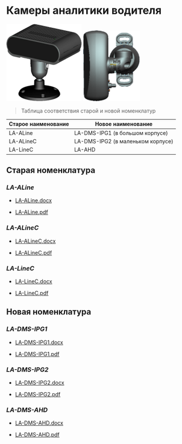 # Камеры аналитики водителя

![DSMbig](../../img/DSM-cutout.webp)
![DMSsmall](../../img/linecdsm-cutout.png)

>Таблица соответствия старой и новой номенклатур

**Старое наименование** | **Новое наименование**
--- | ---
LA-ALine | LA-DMS-IPG1 (в большом корпусе)
LA-ALineC | LA-DMS-IPG2 (в маленьком корпусе)
LA-LineC | LA-AHD

## Старая номенклатура

### *LA-ALine*

* [LA-ALine.docx](https://docs.google.com/document/d/1S-MGirXZoQZs5JWX8vXg4VK65q75Q0ax/edit?usp=drive_link&ouid=108748645944006776128&rtpof=true&sd=true)

* [LA-ALine.pdf](https://drive.google.com/file/d/1KtmNlyiMOoZX5uKA2KU480uKiO1JxvzQ/view?usp=drive_link)

### *LA-ALineC*

* [LA-ALineC.docx](https://docs.google.com/document/d/1ilyyyp_mlHCsjWPIK4JRbcS7SmTyNwvY/edit?usp=drive_link&ouid=108748645944006776128&rtpof=true&sd=true)

* [LA-ALineC.pdf](https://drive.google.com/file/d/14J0cjTyc7038zvr3H3IaDL9dV7g2CI8E/view?usp=drive_link)

### *LA-LineC*

* [LA-LineC.docx](https://docs.google.com/document/d/11pi2K54hdyzGfPzQIwmaLnrLvX6vCD8x/edit?usp=drive_link&ouid=108748645944006776128&rtpof=true&sd=true)

* [LA-LineC.pdf](https://drive.google.com/file/d/1DFMP2uhzjQFD70vPDaI8pnBjCsgbWWIs/view?usp=drive_link)

## Новая номенклатура

### *LA-DMS-IPG1*

* [LA-DMS-IPG1.docx](https://docs.google.com/document/d/1aQ1Lef27-0t43viAvRGjXs6U5KIZQrT3/edit?usp=drive_link&ouid=108748645944006776128&rtpof=true&sd=true)

* [LA-DMS-IPG1.pdf](https://drive.google.com/file/d/1TaeNVXWjNdBrHtl-p5BTm6n7xKAIVIc3/view?usp=drive_link)

### *LA-DMS-IPG2*

* [LA-DMS-IPG2.docx](https://docs.google.com/document/d/1ilyyyp_mlHCsjWPIK4JRbcS7SmTyNwvY/edit?usp=drive_link&ouid=108748645944006776128&rtpof=true&sd=true)

* [LA-DMS-IPG2.pdf](https://drive.google.com/file/d/14wGHO4QeIjcnd9ykk2L9rPWkzFzJJcHd/view?usp=drive_link)

### *LA-DMS-AHD*

* [LA-DMS-AHD.docx](https://docs.google.com/document/d/10f3FiB10Co1WoOaTnWzYyEVXq4sBChQd/edit?usp=drive_link&ouid=108748645944006776128&rtpof=true&sd=true)

* [LA-DMS-AHD.pdf](https://drive.google.com/file/d/15wowhA776a-WLzvuavFpi2jzbVAmLwrB/view?usp=drive_link)